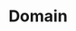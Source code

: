 ---
title: "Domain"
layout: category
permalink: /categories/Domain/
author_profile: true
taxonomy: Domain
sidebar:
  nav: "categories"
---